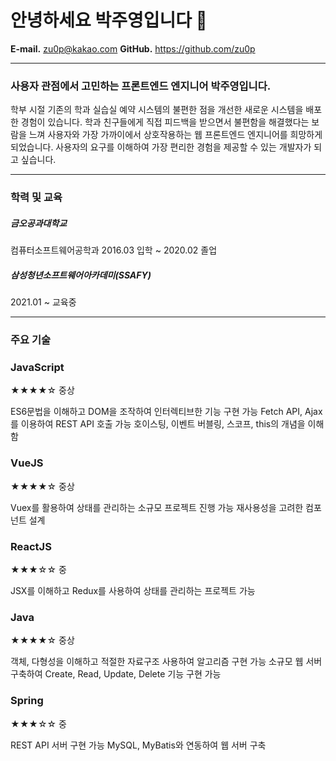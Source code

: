 # 안녕하세요 박주영입니다 👋

**E-mail.**  zu0p@kakao.com
**GitHub.**  https://github.com/zu0p

---

### **사용자 관점에서 고민하는 프론트엔드 엔지니어 박주영입니다.**

학부 시절 기존의 학과 실습실 예약 시스템의 불편한 점을 개선한 새로운 시스템을 배포한 경험이 있습니다. 
학과 친구들에게 직접 피드백을 받으면서 불편함을 해결했다는 보람을 느껴 사용자와 가장 가까이에서 상호작용하는 웹 프론트엔드 엔지니어를 희망하게 되었습니다. 사용자의 요구를 이해하여 가장 편리한 경험을 제공할 수 있는 개발자가 되고 싶습니다.

---

### 학력 및 교육

##### 금오공과대학교

컴퓨터소프트웨어공학과 2016.03 입학 ~ 2020.02 졸업

##### 삼성청년소프트웨어아카데미(SSAFY)

2021.01 ~ 교육중


---

### 주요 기술

### JavaScript

★★★★☆      중상

ES6문법을 이해하고 DOM을 조작하여 인터렉티브한 기능 구현 가능
Fetch API, Ajax를 이용하여 REST API 호출 가능
호이스팅, 이벤트 버블링, 스코프, this의 개념을 이해함
### VueJS
★★★★☆ 중상

Vuex를 활용하여 상태를 관리하는 소규모 프로젝트 진행 가능
재사용성을 고려한 컴포넌트 설계

### ReactJS
★★★☆☆ 중

JSX를 이해하고 Redux를 사용하여 상태를 관리하는 프로젝트 가능

### Java
★★★★☆ 중상

객체, 다형성을 이해하고 적절한 자료구조 사용하여 알고리즘 구현 가능
소규모 웹 서버 구축하여 Create, Read, Update, Delete 기능 구현 가능

### Spring
★★★☆☆ 중

REST API 서버 구현 가능
MySQL, MyBatis와 연동하여 웹 서버 구축
